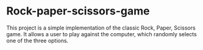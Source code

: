 # Rock-paper-scissors-game
This project is a simple implementation of the classic Rock, Paper, Scissors game. It allows a user to play against the computer, which randomly selects one of the three options. 
